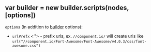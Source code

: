 ## var builder = new builder.scripts(nodes, [options])

`options` (in addition to [builder](./builder.md) options):

- `urlPrefx` <''> - prefix urls, ex. `//component.io/` will create urls like `url("//component.io/Fort-Awesome/Font-Awesome/v4.0.3/css/font-awesome.css")`